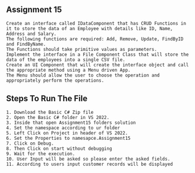 ## Assignment 15
    Create an interface called IDataComponent that has CRUD Functions in it to store the data of an Employee with details like ID, Name, Address and Salary.
    The following functions are required: Add, Remove, Update, FindByID and FindByName.
    The Functions should take primitive values as parameters.
    Implement the interface in a File Component Class that will store the data of the employees into a single CSV file.
    Create an UI Component that will create the interface object and call the appropriate method using a Menu driven App. 
    The Menu should allow the user to choose the operation and appropriately perform the operations.

## Steps To Run The File
    1. Download the Basic C# Zip file
    2. Open the Basic C# folder in VS 2022.
    3. Inside that open Assignment15 folders solution 
    4. Set the namespace according to ur folder
    5. Left Click on Project in header of VS 2022.
    6. Set the Properties to namesapce.Assignment15
    7. Click on Debug.
    8. Then Click on start without debugging
    9. Wait for the execution.
    10. User Input will be asked so please enter the asked fields.
    11. According to users input customer records will be displayed
